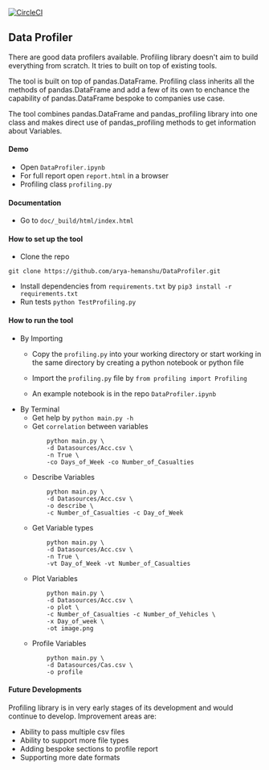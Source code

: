 [![CircleCI](https://circleci.com/gh/arya-hemanshu/DataProfiler.svg?style=svg)](https://circleci.com/gh/arya-hemanshu/DataProfiler)

## Data Profiler

There are good data profilers available. Profiling library doesn't aim to build everything from scratch. It tries to built on top of existing tools.

The tool is built on top of pandas.DataFrame. Profiling class inherits all the methods of pandas.DataFrame and add a few of its own to enchance the capability of pandas.DataFrame bespoke to companies use case.

The tool combines pandas.DataFrame and pandas_profiling library into one class and makes direct use of pandas_profiling methods to get information about Variables.

#### Demo

- Open ```DataProfiler.ipynb```
- For full report open ```report.html``` in a browser
- Profiling class ```profiling.py```

#### Documentation

- Go to ```doc/_build/html/index.html```

#### How to set up the tool

- Clone the repo
```
git clone https://github.com/arya-hemanshu/DataProfiler.git
```
- Install dependencies from ```requirements.txt``` by
```pip3 install -r requirements.txt```
- Run tests ```python TestProfiling.py```


#### How to run the tool
- By Importing
	- Copy the ```profiling.py``` into your working directory or start working in the same directory by creating a python notebook or python file

	- Import the ```profiling.py``` file by ```from profiling import Profiling```

	- An example notebook is in the repo ```DataProfiler.ipynb```
- By Terminal
	- Get help by ```python main.py -h```
	- Get ```correlation``` between variables 
		```
			python main.py \
			-d Datasources/Acc.csv \
			-n True \
			-co Days_of_Week -co Number_of_Casualties
		```
	- Describe Variables 
		```
			python main.py \
			-d Datasources/Acc.csv \
			-o describe \
			-c Number_of_Casualties -c Day_of_Week
		```
	- Get Variable types
		```
			python main.py \
			-d Datasources/Acc.csv \
			-n True \
			-vt Day_of_Week -vt Number_of_Casualties
		```
	- Plot Variables
		```
			python main.py \
			-d Datasources/Acc.csv \
			-o plot \
			-c Number_of_Casualties -c Number_of_Vehicles \
			-x Day_of_week \
			-ot image.png
		```
	- Profile Variables
		```
			python main.py \
			-d Datasources/Cas.csv \
			-o profile
		```

#### Future Developments

Profiling library is in very early stages of its development and would continue to develop. Improvement areas are:
- Ability to pass multiple csv files
- Ability to support more file types
- Adding bespoke sections to profile report
- Supporting more date formats









